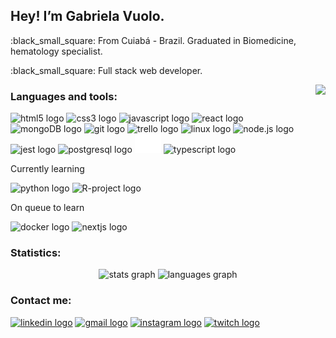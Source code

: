 <h2 align="left">Hey! I’m Gabriela Vuolo.</h2>
<p> :black_small_square: From Cuiabá - Brazil. Graduated in Biomedicine, hematology specialist.</p>
<p> :black_small_square: Full stack web developer.</p>


<img align="right" height="170" src="https://media.tenor.com/YjyN4su14BkAAAAd/persona-futaba.gif"  />

### Languages and tools:

<div align="left">
  <img src="https://cdn.jsdelivr.net/gh/devicons/devicon/icons/html5/html5-original.svg" height="30" width="42" alt="html5 logo"/>
  <img src="https://cdn.jsdelivr.net/gh/devicons/devicon/icons/css3/css3-original.svg" height="30" width="42" alt="css3 logo"/>
  <img src="https://cdn.jsdelivr.net/gh/devicons/devicon/icons/javascript/javascript-original.svg" height="30" width="42" alt="javascript logo"/>
  <img src="https://cdn.jsdelivr.net/gh/devicons/devicon/icons/react/react-original.svg" height="30" width="42" alt="react logo"/>
  <img src="https://cdn.jsdelivr.net/gh/devicons/devicon/icons/mongodb/mongodb-original.svg" height="30" width="42" alt="mongoDB logo"/>
  <img src="https://cdn.jsdelivr.net/gh/devicons/devicon/icons/git/git-original.svg" height="30" width="42" alt="git logo"/>
  <img src="https://cdn.jsdelivr.net/gh/devicons/devicon/icons/trello/trello-plain.svg" height="30" width="42" alt="trello logo"/>
  <img src="https://cdn.jsdelivr.net/gh/devicons/devicon/icons/linux/linux-original.svg" height="30" width="42" alt="linux logo"/>
  <img src="https://cdn.jsdelivr.net/gh/devicons/devicon/icons/nodejs/nodejs-original.svg" height="30" width="42" alt="node.js logo"/>
  <img src="https://www.svgrepo.com/show/353930/jest.svg" height="30" width="42" alt="jest logo"/>
  <img src="https://cdn.jsdelivr.net/gh/devicons/devicon/icons/postgresql/postgresql-original.svg" height="30" width="42" alt="postgresql logo"/>   
  <img src="https://raw.githubusercontent.com/prisma/presskit/main/Assets/Prisma-LightSymbol.svg" height="30" width="42" alt="prisma logo"/>
  <img src="https://cdn.jsdelivr.net/gh/devicons/devicon/icons/typescript/typescript-original.svg" height="30" width="42" alt="typescript logo"/>
  
  <p>Currently learning</p>
  <img src="https://cdn.jsdelivr.net/gh/devicons/devicon/icons/python/python-original.svg" height="30" width="42" alt="python logo"  />
  <img src="https://www.vectorlogo.zone/logos/r-project/r-project-official.svg" height="30" width="42" alt="R-project logo"  />

  <p>On queue to learn</p>
  <img src="https://cdn.jsdelivr.net/gh/devicons/devicon/icons/docker/docker-original.svg" height="30" width="42" alt="docker logo"/>
  <img src="https://cdn.jsdelivr.net/gh/devicons/devicon/icons/nextjs/nextjs-original.svg" height="30" width="42" alt="nextjs logo"/>
  </div>

### Statistics: 

<div align="center">
  <img src="https://github-readme-stats.vercel.app/api?hide_title=false&hide_rank=false&show_icons=true&include_all_commits=true&count_private=true&disable_animations=false&theme=dracula&locale=en&hide_border=false&username=gavuolo" height="150" alt="stats graph"  />
  <img src="https://github-readme-stats.vercel.app/api/top-langs?locale=en&hide_title=false&layout=compact&card_width=320&langs_count=5&theme=dracula&hide_border=false&username=gavuolo" height="150" alt="languages graph"  />
</div>

### Contact me:

<div align="left">
  <a href="https://www.linkedin.com/in/gabriela-vuolo-oliveira-390189193/"><img src="https://img.shields.io/static/v1?message=LinkedIn&logo=linkedin&label=&color=0077B5&logoColor=white&labelColor=&style=for-the-badge" height="35" alt="linkedin logo"  /></a>
  <a href="mailto:gabs.vuolo@gmail.com"><img src="https://img.shields.io/static/v1?message=Gmail&logo=gmail&label=&color=D14836&logoColor=white&labelColor=&style=for-the-badge" height="35" alt="gmail logo"  /></a>
  <a href="https://www.instagram.com/gavuzord/"><img src="https://img.shields.io/static/v1?message=Instagram&logo=instagram&label=&color=E4405F&logoColor=white&labelColor=&style=for-the-badge" height="35" alt="instagram logo"></a> 
  <a href="https://www.twitch.tv/tanakamyubi"><img src="https://img.shields.io/static/v1?message=Twitch&logo=twitch&label=&color=9146FF&logoColor=white&labelColor=&style=for-the-badge" height="35" alt="twitch logo"  /></a>  
</div>

###
